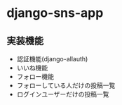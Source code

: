 # django-sns-app

## 実装機能
- 認証機能(django-allauth)
- いいね機能
- フォロー機能
- フォローしている人だけの投稿一覧
- ログインユーザーだけの投稿一覧
